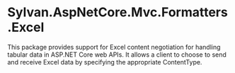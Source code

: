 # Sylvan.AspNetCore.Mvc.Formatters.Excel

This package provides support for Excel content negotiation for handling tabular data in ASP.NET Core web APIs.
It allows a client to choose to send and receive Excel data by specifying the appropriate ContentType.

